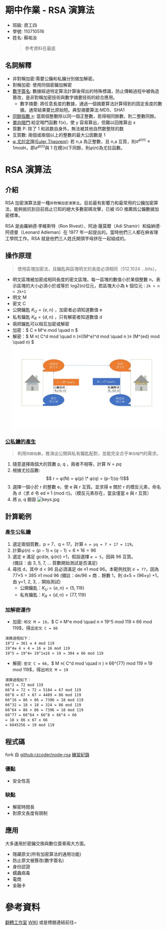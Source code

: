# 期中作業 - RSA 演算法

- 班級: 資工四
- 學號: 110710516
- 姓名: 蘇祐汝
  > 參考資料在最底

## 名詞解釋

- 非對稱加密:需要公鑰和私鑰分別做加解密。
- 對稱加密: 使用同個密鑰加解密
- [數字簽名](): 數據經過特定算法計算後得出的特殊標識，防止傳輸過程中被偽造篡改，是非對稱加密技術與數字摘要技術的綜合應用。
  - 數字摘要: 將任意長度的數據，通過一個摘要算法計算得到的固定長度的數據。通常結果要比原始短。典型摘要算法:MD5、SHA1
- [同餘指數 ≡](https://zh.wikipedia.org/wiki/%E5%90%8C%E9%A4%98):
  當兩個整數除以同一個正整數，若得相同餘數，則二整數同餘。
- [單向暗門](https://ithelp.ithome.com.tw/m/articles/10225764):給定暗門函數 f(x)，使 y
  容易算出，但難以回推算出 x
- 質數 P: 除了 1 和該数自身外，無法被其他自然数整除的数
- 互質數: 兩個或兩個以上的整數的最大公因數是 1
- [φ 尤拉定理(Euler Theorem)](https://ithelp.ithome.com.tw/articles/10250721): 若 n,a
  為正整數，且 n,a 互質，則$a^{φ(n)}≡ 1 mod n$，即$a^{φ(n)}$與 1 在模(n)下同餘，則$φ(n)$為尤拉函數。

# RSA 演算法

## 介紹

RSA 加密演算法是一種`非對稱加密演算法`。目前最有影響力和最常用的公鑰加密算法，能夠抵抗到目前爲止已知的絕大多數密碼攻擊，已被 ISO
推薦爲公鑰數據加密標準。

RSA 是由羅納德·李維斯特（Ron Rivest）、阿迪·薩莫爾（Adi Shamir）和倫納德·阿德曼（Leonard Adleman）在 1977
年一起提出的。當時他們三人都在麻省理工學院工作。RSA 就是他們三人姓氏開頭字母拼在一起組成的。

## 操作原理

> 使用區塊加密法，且鑰匙與區塊明文的長度必須相同（512,1024 ...bits）。

- 明文區塊被加密成相同長度的密文區塊，每一區塊的數值小於某個整數 n，表示區塊的大小必須小於或等於 log2(n)位元，若區塊大小為 k 個位元 :
  `2k < n < 2k+1`
- 明文 M
- 密文 C
- 公開鑰匙 $K_U = \lbrace e, n \rbrace$ ，加密者必須知道數值 e
- 私有鑰匙 $K_R = \lbrace d, n \rbrace$ ，只有解密者知道數值 d
- 兩把鑰匙可以相互加密或解密
- 加密：$ C ≡ M^e mod \quad n $
- 解密：$ M ≡( C^d mod \quad n )≡((M^e)^d mod \quad n )≡ (M^{ed} mod \quad n) $
  ![](./encry.jpg)

### [公私鑰的產生](https://ithelp.ithome.com.tw/articles/10250721)

> 利用`同餘指數`，推演出公開與私有鑰匙配對，並能完全合乎`單向暗門`的需求。

1. 隨意選擇兩個大的質數 p, q ，兩者不相等，計算 $N=pq$
2. 根據尤拉函數:$$ r = φ(N) = φ(p) \* φ(q) = (p-1)(q-1)$$
3. 選擇一個小於 r 的整數 e，使 e 與 r 互質。並求得 e 關於 r 的模反元素，命名為 d（求 d 令 ed ≡ 1 (mod
   r))。（模反元素存在，當且僅當 e 與 r 互質）
4. 將 p, q 銷毀 ![keys.jpg](./公私鑰產生.jpg)

## 計算範例

### 產生公私鑰

1. 選定兩個質數，p = 7、q = 17。計算 `n = pq = 7 × 17 = 119`。
2. 計算$ψ(n) = (p-1) × (q-1) = 6 × 16 = 96$
3. 選定 e 滿足 gcd(e, ψ(n)) =1，假設選擇 `e = 5`，因與 96 互質。\
   (備註：由 3, 5, 7, … 質數開始測試是否滿足)
4. 尋找 d，其中 d < 96 且必須滿足 de ≡1 mod 96。本範例找到 `d = 77`，因為 77×5 = 385 ≡1 mod 96
   (備註：de/96 = 商 .. 餘數 1，則 d×5 = (96×y) +1，由 y=1, 2, 3, .. 開始測試)
   - 公開鑰匙：$K_U = \lbrace e, n \rbrace = \lbrace 5, 119 \rbrace$
   - 私有鑰匙：$K_R = \lbrace d, n \rbrace = \lbrace 77, 119 \rbrace$

### 加解密運作

- 加密: `明文 M = 19`，$ C ≡ M^e mod \quad n ≡ 19^5 mod 119 ≡ 66 mod
  119$，得出`密文 C = 66`

```
演算過程如下：
19^2 = 361 ≡ 4 mod 119
19^4≡ 4 × 4 = 16 ≡ 16 mod 119
19^5 = 19^4× 19^1≡16 × 19 = 304 ≡ 66 mod 119
```

- 解密: `密文 C = 66`，$ M ≡( C^d mod \quad n ) ≡ 66^{77} mod 119 ≡ 19 mod
  119$，得出`明文 M = 19`

```
演算過程如下：
66^2 = 72 mod 119
66^4 = 72 × 72 = 5184 = 67 mod 119
66^8 = 67 × 67 = 4489 = 86 mod 119
66^16 = 86 × 86 = 7396 = 18 mod 119
66^32 = 18 × 18 = 324 = 86 mod 119
66^64 = 86 × 86 = 7396 = 18 mod 119
66^77 = 66^64 × 66^8 × 66^4 × 66
= 18 x 86 x 67 x 66
= 6845256 = 19 mod 119
```

## 程式碼

fork 自 [github:rzcoder/node-rsa](https://github.com/rzcoder/node-rsa)
[練習紀錄](https://github.com/ukarara/sa110a/tree/master/Mid/RSATest.md)

### 優點

- 安全性高

### 缺點

- 解密時間長
- 對原文長度有限制

## 應用

大多運用於密鑰交換與數位簽章兩大方面。

- 隱藏原文(所有加密算法的通用功能)
- 防止原文被篡改(數字簽名)
- 身份認證
- 蠕蟲病毒
- 電商
- 金融卡

# 參考資料

[翻轉工作室](http://www.tsnien.idv.tw/Security_WebBook/chap3/3-4%20RSA%20%E6%BC%94%E7%AE%97%E6%B3%95.html)
[WIKI](https://zh.wikipedia.org/wiki/RSA%E5%8A%A0%E5%AF%86%E6%BC%94%E7%AE%97%E6%B3%95)
或是標題連結前往~
